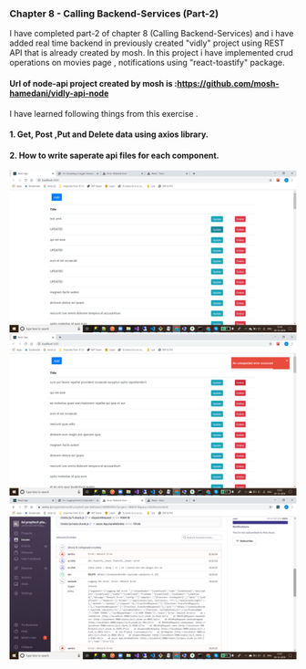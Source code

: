 ### Chapter 8 - Calling Backend-Services (Part-2)

I have completed part-2 of chapter 8 (Calling Backend-Services) and i have added real time backend in previously created "vidly" project using REST API that is already created by mosh. In this project i have implemented crud operations on movies page , notifications using "react-toastify" package.

#### Url of node-api project created by mosh is :https://github.com/mosh-hamedani/vidly-api-node

I have learned following things from this exercise .


#### 1. Get, Post ,Put and Delete data using axios library.
#### 2. How to write saperate api files for each component.


![Screenshots](https://github.com/amit112/React-Training/blob/Calling-Backend-Services----Part1/screenshots/Screenshot1.png)
![Screenshots](https://github.com/amit112/React-Training/blob/Calling-Backend-Services----Part1/screenshots/Screenshot2.png)
![Screenshots](https://github.com/amit112/React-Training/blob/Calling-Backend-Services----Part1/screenshots/Screenshot3.png)
